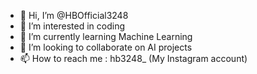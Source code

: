 - 👋 Hi, I’m @HBOfficial3248
- 👀 I’m interested in coding 
- 🌱 I’m currently learning Machine Learning 
- 💞️ I’m looking to collaborate on AI projects 
- 📫 How to reach me : hb3248_ (My Instagram account)

<!---
HBOfficial3248/HBOfficial3248 is a ✨ special ✨ repository because its `README.md` (this file) appears on your GitHub profile.
You can click the Preview link to take a look at your changes.
--->
